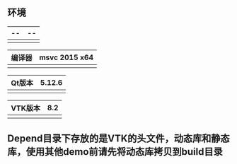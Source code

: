 ## 环境
| --   | --   |
| ---- | ---- |
|      |      |

| 编译器  | msvc 2015 x64 |
| ---- | ------------- |
|      |               |

| Qt版本 | 5.12.6 |
| ---- | ------ |
|      |        |

| VTK版本 | 8.2  |
| ----- | ---- |
|       |      |

## Depend目录下存放的是VTK的头文件，动态库和静态库，使用其他demo前请先将动态库拷贝到build目录
